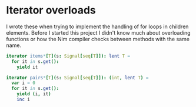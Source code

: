 # Iterator overloads

I wrote these when trying to implement the handling of for loops in children elements.
Before I started this project I didn't know much about overloading functions or how the
Nim compiler checks between methods with the same name.

```nim
iterator items*[T](s: Signal[seq[T]]): lent T =
  for it in s.get():
    yield it

iterator pairs*[T](s: Signal[seq[T]]): (int, lent T) =
  var i = 0
  for it in s.get():
    yield (i, it)
    inc i
```

